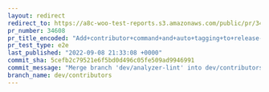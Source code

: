 ```yaml
---
layout: redirect
redirect_to: https://a8c-woo-test-reports.s3.amazonaws.com/public/pr/34608/e2e/index.html
pr_number: 34608
pr_title_encoded: "Add+contributor+command+and+auto+tagging+to+release-post-generator"
pr_test_type: e2e
last_published: "2022-09-08 21:33:08 +0000"
commit_sha: 5cefb2c79521e6f5bd0d496c05fe509ad9946991
commit_message: "Merge branch 'dev/analyzer-lint' into dev/contributors"
branch_name: dev/contributors
---
```

